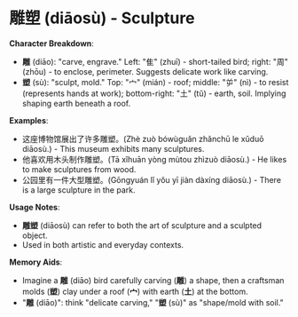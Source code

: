 # **雕塑 (diāosù) - Sculpture**

**Character Breakdown**:  
- **雕** (diāo): "carve, engrave." Left: "隹" (zhuī) - short-tailed bird; right: "周" (zhōu) - to enclose, perimeter. Suggests delicate work like carving.  
- **塑** (sù): "sculpt, mold." Top: "宀" (mián) - roof; middle: "屰" (nì) - to resist (represents hands at work); bottom-right: "土" (tǔ) - earth, soil. Implying shaping earth beneath a roof.

**Examples**:  
- 这座博物馆展出了许多雕塑。(Zhè zuò bówùguǎn zhǎnchū le xǔduō diāosù.) - This museum exhibits many sculptures.  
- 他喜欢用木头制作雕塑。(Tā xǐhuān yòng mùtou zhìzuò diāosù.) - He likes to make sculptures from wood.  
- 公园里有一件大型雕塑。(Gōngyuán lǐ yǒu yī jiàn dàxíng diāosù.) - There is a large sculpture in the park.

**Usage Notes**:  
- **雕塑** (diāosù) can refer to both the art of sculpture and a sculpted object.  
- Used in both artistic and everyday contexts.

**Memory Aids**:  
- Imagine a **雕** (diāo) bird carefully carving (**雕**) a shape, then a craftsman molds (**塑**) clay under a roof (**宀**) with earth (**土**) at the bottom.  
- "**雕** (diāo)": think "delicate carving," "**塑** (sù)" as "shape/mold with soil."